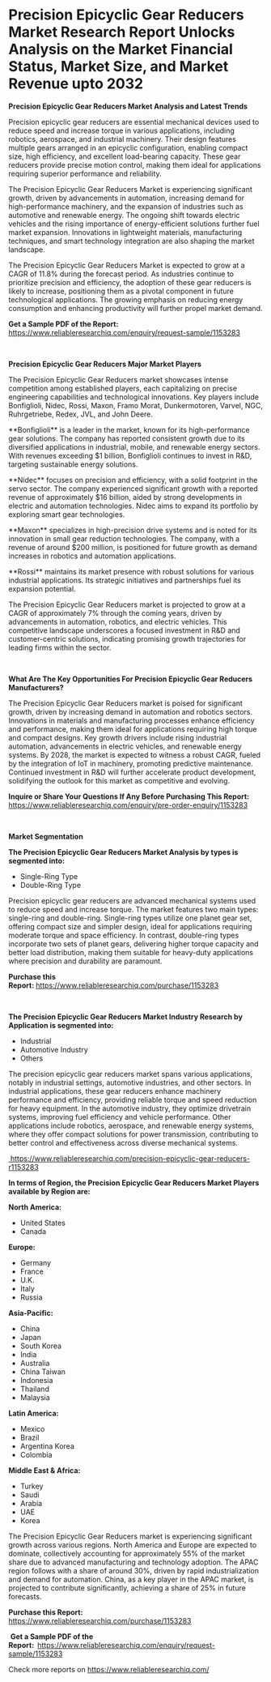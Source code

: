 <p><h1>Precision Epicyclic Gear Reducers Market Research Report Unlocks Analysis on the Market Financial Status, Market Size, and Market Revenue upto 2032</h1></p><p><strong>Precision Epicyclic Gear Reducers Market Analysis and Latest Trends</strong></p>
<p><p>Precision epicyclic gear reducers are essential mechanical devices used to reduce speed and increase torque in various applications, including robotics, aerospace, and industrial machinery. Their design features multiple gears arranged in an epicyclic configuration, enabling compact size, high efficiency, and excellent load-bearing capacity. These gear reducers provide precise motion control, making them ideal for applications requiring superior performance and reliability.</p><p>The Precision Epicyclic Gear Reducers Market is experiencing significant growth, driven by advancements in automation, increasing demand for high-performance machinery, and the expansion of industries such as automotive and renewable energy. The ongoing shift towards electric vehicles and the rising importance of energy-efficient solutions further fuel market expansion. Innovations in lightweight materials, manufacturing techniques, and smart technology integration are also shaping the market landscape.</p><p>The Precision Epicyclic Gear Reducers Market is expected to grow at a CAGR of 11.8% during the forecast period. As industries continue to prioritize precision and efficiency, the adoption of these gear reducers is likely to increase, positioning them as a pivotal component in future technological applications. The growing emphasis on reducing energy consumption and enhancing productivity will further propel market demand.</p></p>
<p><strong>Get a Sample PDF of the Report:&nbsp;</strong> <a href="https://www.reliableresearchiq.com/enquiry/request-sample/1153283?utm_campaign=2662&utm_medium=2&utm_source=Github&utm_content=ia&utm_term=28022025&utm_id=precision-epicyclic-gear-reducers">https://www.reliableresearchiq.com/enquiry/request-sample/1153283</a></p>
<p>&nbsp;</p>
<p><strong>Precision Epicyclic Gear Reducers Major Market Players</strong></p>
<p><p>The Precision Epicyclic Gear Reducers market showcases intense competition among established players, each capitalizing on precise engineering capabilities and technological innovations. Key players include Bonfiglioli, Nidec, Rossi, Maxon, Framo Morat, Dunkermotoren, Varvel, NGC, Ruhrgetriebe, Redex, JVL, and John Deere.</p><p>**Bonfiglioli** is a leader in the market, known for its high-performance gear solutions. The company has reported consistent growth due to its diversified applications in industrial, mobile, and renewable energy sectors. With revenues exceeding $1 billion, Bonfiglioli continues to invest in R&D, targeting sustainable energy solutions.</p><p>**Nidec** focuses on precision and efficiency, with a solid footprint in the servo sector. The company experienced significant growth with a reported revenue of approximately $16 billion, aided by strong developments in electric and automation technologies. Nidec aims to expand its portfolio by exploring smart gear technologies.</p><p>**Maxon** specializes in high-precision drive systems and is noted for its innovation in small gear reduction technologies. The company, with a revenue of around $200 million, is positioned for future growth as demand increases in robotics and automation applications.</p><p>**Rossi** maintains its market presence with robust solutions for various industrial applications. Its strategic initiatives and partnerships fuel its expansion potential.</p><p>The Precision Epicyclic Gear Reducers market is projected to grow at a CAGR of approximately 7% through the coming years, driven by advancements in automation, robotics, and electric vehicles. This competitive landscape underscores a focused investment in R&D and customer-centric solutions, indicating promising growth trajectories for leading firms within the sector.</p></p>
<p>&nbsp;</p>
<p><strong>What Are The Key Opportunities For Precision Epicyclic Gear Reducers Manufacturers?</strong></p>
<p><p>The Precision Epicyclic Gear Reducers market is poised for significant growth, driven by increasing demand in automation and robotics sectors. Innovations in materials and manufacturing processes enhance efficiency and performance, making them ideal for applications requiring high torque and compact designs. Key growth drivers include rising industrial automation, advancements in electric vehicles, and renewable energy systems. By 2028, the market is expected to witness a robust CAGR, fueled by the integration of IoT in machinery, promoting predictive maintenance. Continued investment in R&D will further accelerate product development, solidifying the outlook for this market as competitive and evolving.</p></p>
<p><strong>Inquire or Share Your Questions If Any Before Purchasing This Report:</strong> <a href="https://www.reliableresearchiq.com/enquiry/pre-order-enquiry/1153283?utm_campaign=2662&utm_medium=2&utm_source=Github&utm_content=ia&utm_term=28022025&utm_id=precision-epicyclic-gear-reducers">https://www.reliableresearchiq.com/enquiry/pre-order-enquiry/1153283</a></p>
<p>&nbsp;</p>
<p><strong>Market Segmentation</strong></p>
<p><strong>The Precision Epicyclic Gear Reducers Market Analysis by types is segmented into:</strong></p>
<p><ul><li>Single-Ring Type</li><li>Double-Ring Type</li></ul></p>
<p><p>Precision epicyclic gear reducers are advanced mechanical systems used to reduce speed and increase torque. The market features two main types: single-ring and double-ring. Single-ring types utilize one planet gear set, offering compact size and simpler design, ideal for applications requiring moderate torque and space efficiency. In contrast, double-ring types incorporate two sets of planet gears, delivering higher torque capacity and better load distribution, making them suitable for heavy-duty applications where precision and durability are paramount.</p></p>
<p><strong>Purchase this Report:&nbsp;</strong><a href="https://www.reliableresearchiq.com/purchase/1153283?utm_campaign=2662&utm_medium=2&utm_source=Github&utm_content=ia&utm_term=28022025&utm_id=precision-epicyclic-gear-reducers">https://www.reliableresearchiq.com/purchase/1153283</a></p>
<p>&nbsp;</p>
<p><strong>The Precision Epicyclic Gear Reducers Market Industry Research by Application is segmented into:</strong></p>
<p><ul><li>Industrial</li><li>Automotive Industry</li><li>Others</li></ul></p>
<p><p>The precision epicyclic gear reducers market spans various applications, notably in industrial settings, automotive industries, and other sectors. In industrial applications, these gear reducers enhance machinery performance and efficiency, providing reliable torque and speed reduction for heavy equipment. In the automotive industry, they optimize drivetrain systems, improving fuel efficiency and vehicle performance. Other applications include robotics, aerospace, and renewable energy systems, where they offer compact solutions for power transmission, contributing to better control and effectiveness across diverse mechanical systems.</p></p>
<p><a href="https://www.reliableresearchiq.com/precision-epicyclic-gear-reducers-r1153283?utm_campaign=2662&utm_medium=2&utm_source=Github&utm_content=ia&utm_term=28022025&utm_id=precision-epicyclic-gear-reducers">&nbsp;https://www.reliableresearchiq.com/precision-epicyclic-gear-reducers-r1153283</a></p>
<p><strong>In terms of Region, the Precision Epicyclic Gear Reducers Market Players available by Region are:</strong></p>
<p>
    <p> <strong> North America: </strong>
        <ul>
            <li>United States</li>
            <li>Canada</li>
        </ul>
        </p> 
    <p> <strong> Europe: </strong>
        <ul>
            <li>Germany</li>
            <li>France</li>
            <li>U.K.</li>
            <li>Italy</li>
            <li>Russia</li>
        </ul>
        </p> 
    <p> <strong> Asia-Pacific: </strong>
        <ul>
            <li>China</li>
            <li>Japan</li>
            <li>South Korea</li>
            <li>India</li>
            <li>Australia</li>
            <li>China Taiwan</li>
            <li>Indonesia</li>
            <li>Thailand</li>
            <li>Malaysia</li>
        </ul>
        </p> 
    <p> <strong> Latin America: </strong>
        <ul>
            <li>Mexico</li>
            <li>Brazil</li>
            <li>Argentina Korea</li>
            <li>Colombia</li>
        </ul>
        </p> 
    <p> <strong> Middle East & Africa: </strong>
        <ul>
            <li>Turkey</li>
            <li>Saudi</li>
            <li>Arabia</li>
            <li>UAE</li>
            <li>Korea</li>
        </ul>
    </p>
    </p>
<p><p>The Precision Epicyclic Gear Reducers market is experiencing significant growth across various regions. North America and Europe are expected to dominate, collectively accounting for approximately 55% of the market share due to advanced manufacturing and technology adoption. The APAC region follows with a share of around 30%, driven by rapid industrialization and demand for automation. China, as a key player in the APAC market, is projected to contribute significantly, achieving a share of 25% in future forecasts.</p></p>
<p><strong>Purchase this Report: </strong><a href="https://www.reliableresearchiq.com/purchase/1153283?utm_campaign=2662&utm_medium=2&utm_source=Github&utm_content=ia&utm_term=28022025&utm_id=precision-epicyclic-gear-reducers">https://www.reliableresearchiq.com/purchase/1153283</a></p>
<p>&nbsp;<strong>Get a Sample PDF of the Report:&nbsp;&nbsp;</strong><a href="https://www.reliableresearchiq.com/enquiry/request-sample/1153283?utm_campaign=2662&utm_medium=2&utm_source=Github&utm_content=ia&utm_term=28022025&utm_id=precision-epicyclic-gear-reducers">https://www.reliableresearchiq.com/enquiry/request-sample/1153283</a></p>
<p><strong></strong></p>
<p>Check more reports on <a href="https://www.reliableresearchiq.com/?utm_campaign=2662&utm_medium=2&utm_source=Github&utm_content=ia&utm_term=28022025&utm_id=precision-epicyclic-gear-reducers">https://www.reliableresearchiq.com/</a></p>
